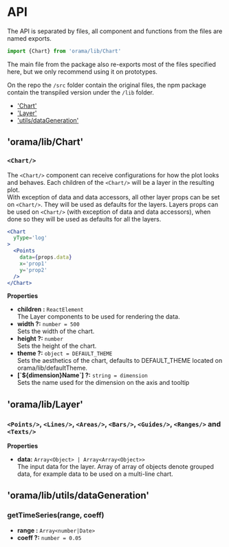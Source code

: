 
# API

The API is separated by files, all component and functions from the files are named exports.  

```jsx
import {Chart} from 'orama/lib/Chart'
```

The main file from the package also re-exports most of the files specified here, but we only recommend using it on prototypes.

On the repo the `/src` folder contain the original files, the npm package contain the transpiled version under the `/lib` folder.

- ['Chart'](#orama-lib-chart)
- ['Layer'](#orama-lib-layer)
- ['utils/dataGeneration'](#orama-lib-utils-datageneration)

## 'orama/lib/Chart'

### `<Chart/>`

The `<Chart/>` component can receive configurations for how the plot looks and behaves. Each children of the `<Chart/>` will be a layer in the resulting plot.  
With exception of data and data accessors, all other layer props can be set on `<Chart/>`. They will be used as defaults for the layers.
Layers props can be used on `<Chart/>` (with exception of data and data accessors), when done so they will be used as defaults for all the layers.

```jsx
<Chart
  yType='log'
>
  <Points
    data={props.data}
    x='prop1'
    y='prop2'
  />
</Chart>
```

**Properties**

- **children :** `ReactElement`  
The Layer components to be used for rendering the data.
- **width ?:** `number = 500`  
Sets the width of the chart.
- **height ?:** `number`  
Sets the height of the chart.
- **theme ?:** `object = DEFAULT_THEME`  
Sets the aesthetics of the chart, defaults to DEFAULT_THEME located on orama/lib/defaultTheme.
- **[\`${dimension}Name\`] ?:** `string = dimension`  
Sets the name used for the dimension on the axis and tooltip

## 'orama/lib/Layer'

### `<Points/>`, `<Lines/>`, `<Areas/>`, `<Bars/>`, `<Guides/>`, `<Ranges/>` and `<Texts/>`

**Properties**

- **data:** `Array<Object> | Array<Array<Object>>`  
The input data for the layer. Array of array of objects denote grouped data, for example data to be used on a multi-line chart.

## 'orama/lib/utils/dataGeneration'

### getTimeSeries(range, coeff)

- **range :** `Array<number|Date>`
- **coeff ?:** `number = 0.05`
